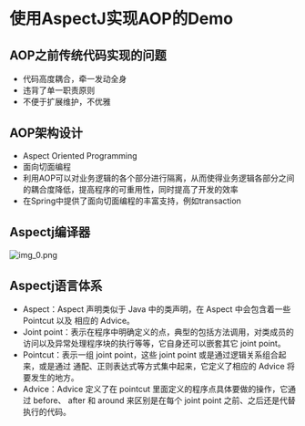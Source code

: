 # 使用AspectJ实现AOP的Demo

## AOP之前传统代码实现的问题 

- 代码高度耦合，牵一发动全身 
- 违背了单一职责原则 
- 不便于扩展维护，不优雅

## AOP架构设计

- Aspect Oriented Programming 
- 面向切面编程 
- 利用AOP可以对业务逻辑的各个部分进行隔离，从而使得业务逻辑各部分之间的耦合度降低，提高程序的可重用性，同时提高了开发的效率
- 在Spring中提供了面向切面编程的丰富支持，例如transaction

## Aspectj编译器 

![img_0.png](http://ww1.sinaimg.cn/large/0073bao7gy1gjyitcarwij30ii099wff.jpg)



## Aspectj语言体系

- Aspect：Aspect 声明类似于 Java 中的类声明，在 Aspect 中会包含着一些 Pointcut 以及 相应的 Advice。 
- Joint point：表示在程序中明确定义的点，典型的包括方法调用，对类成员的访问以及异常处理程序块的执行等等，它自身还可以嵌套其它 joint point。 
- Pointcut：表示一组 joint point，这些 joint point 或是通过逻辑关系组合起来，或是通过 通配、正则表达式等方式集中起来，它定义了相应的 Advice 将要发生的地方。
- Advice：Advice 定义了在 pointcut 里面定义的程序点具体要做的操作，它通过 before、 after 和 around 来区别是在每个 joint point 之前、之后还是代替执行的代码。